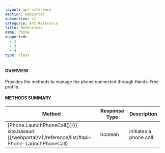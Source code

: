 ```yaml
---
layout: api-reference
section: webportal
subsection: v1
categorie: API Reference
title: References
name: Phone
supported:
  - 2
  - 3
  - 4
type: class
---
```


#### OVERVIEW

Provides the methods to manage the phone connected through Hands-Free profile.

#### METHODS SUMMARY

Method | Response Type | Description
-----|----|----
[Phone.LaunchPhoneCall()]({{ site.baseurl }}/webportal/v1/reference/list/#api-Phone-LaunchPhoneCall) | boolean | Initiates a phone call.
